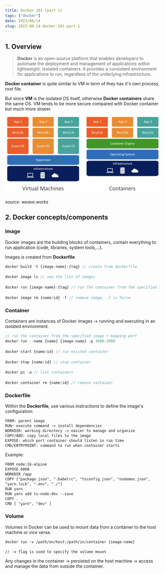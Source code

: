 ```yaml
---
title: Docker 101 (part 1)
tags: ["docker"]
date: 2023/08/14
slug: 2023-08-14-docker-101-part-1
---
```


## 1. Overview

> **Docker** is an open-source platform that enables developers to automate the deployment and management of applications within lightweight, isolated containers. It provides a consistent environment for applications to run, regardless of the underlying infrastructure.

**Docker container** is quite similar to VM in term of they has it's own process, root file.

But since **VM** is the isolated OS itself, otherwise **Docker containers** share the same OS. VM tends to be more secure compared with Docker container but much more slower.

![docker-vs-vm](https://raw.githubusercontent.com/southxzx/handbook-gatsby/main/_posts/everyday/_meta/docker-vs-vm.png)

_source: weave.works_

## 2. Docker concepts/components

### Image

Docker images are the building blocks of containers, contain everything to run application (code, libraries, system tools,...).

Images is created from **Dockerfile**.

```js
docker build -t {image-name}:{tag} // create from dockerfile

docker image ls // see the list of images

docker run {image-name}:{tag} // run the container from the specified image

docker image rm {name/id} -f // remove image, -f is force
```

### Container

Containers are instances of Docker images -> running and executing in an isolated environment.

```js
// run the container from the specified image + mapping port
docker run --name {name} {image-name} -p 3000:3000

docker start {name/id} // run existed container

docker stop {name/id} // stop container

docker ps -a // list containers

docker container rm {name/id} // remove container
```

### Dockerfile

Within the **Dockerfile**, use various instructions to define the image's configuration:

```
FROM: parent image
RUN: execute command -> install dependencies
WORKDIR: working directory -> easier to manage and organize
COPY/ADD: copy local files to the image
EXPOSE: which port container should listen in run time
CMD/ENTRYPOINT: command to run when container starts
```

Example:

```
FROM node:16-alpine
EXPOSE 6060
WORKDIR /app
COPY ["package.json", ".babelrc", "tsconfig.json", "nodemon.json", "yarn.lock", ".env", "./"]
RUN yarn
RUN yarn add ts-node-dev --save
COPY . .
CMD [ "yarn", "dev" ]
```

### Volume

Volumes in Docker can be used to mount data from a container to the host machine or vice versa.

```
docker run -v /path/on/host:/path/in/container {image-name}

// -v flag is used to specify the volume mount
```

Any changes in the container -> persisted on the host machine -> access and manage the data from outside the container.
